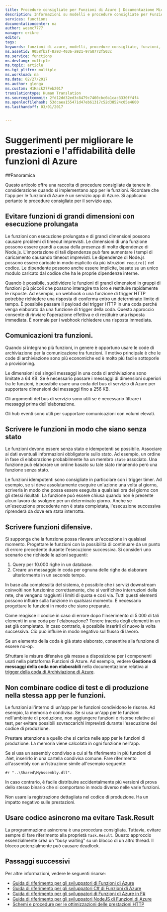 ```yaml
---
title: Procedure consigliate per Funzioni di Azure | Documentazione Microsoft
description: Informazioni su modelli e procedure consigliate per Funzioni di Azure.
services: functions
documentationcenter: na
author: wesmc7777
manager: erikre
editor: 
tags: 
keywords: funzioni di azure, modelli, procedure consigliate, funzioni, elaborazione eventi, webhook, calcolo dinamico, architettura senza server
ms.assetid: 9058fb2f-8a93-4036-a921-97a0772f503c
ms.service: functions
ms.devlang: multiple
ms.topic: article
ms.tgt_pltfrm: multiple
ms.workload: na
ms.date: 02/27/2017
ms.author: glenga
ms.custom: H1Hack27Feb2017
translationtype: Human Translation
ms.sourcegitcommit: 2fd12dd32ed3c8479c7460cbc0a1cac3330ff4f4
ms.openlocfilehash: 53dcaea155471d47eb61317c52d38524c05e4600
ms.lasthandoff: 03/01/2017


---
```


# <a name="tips-for-improving-the-performance-and-reliability-of-azure-functions"></a>Suggerimenti per migliorare le prestazioni e l'affidabilità delle funzioni di Azure

##<a name="overview"></a>Panoramica

Questo articolo offre una raccolta di procedure consigliate da tenere in considerazione quando si implementano app per le funzioni. Ricordare che l'app per le funzioni di Azure è un servizio app di Azure. Si applicano pertanto le procedure consigliate per il servizio app.


## <a name="avoid-large-long-running-functions"></a>Evitare funzioni di grandi dimensioni con esecuzione prolungata

Le funzioni con esecuzione prolungata e di grandi dimensioni possono causare problemi di timeout imprevisti. Le dimensioni di una funzione possono essere grandi a causa della presenza di molte dipendenze di Node.js. L'importazione di tali dipendenze può fare aumentare i tempi di caricamento causando timeout imprevisti. Le dipendenze di Node.js possono essere caricate in modo esplicito da più istruzioni `require()` nel codice. Le dipendente possono anche essere implicite, basate su un unico modulo caricato dal codice che ha le proprie dipendenze interne.  

Quando è possibile, suddividere le funzioni di grandi dimensioni in gruppi di funzioni più piccoli che possono interagire tra loro e restituire rapidamente le risposte. Ad esempio, un webhook o una funzione di trigger HTTP potrebbe richiedere una risposta di conferma entro un determinato limite di tempo. È possibile passare il payload del trigger HTTP in una coda perché venga elaborato da una funzione di trigger della coda. Questo approccio consente di rinviare l'operazione effettiva e di restituire una risposta immediata. È normale per i webhook richiedere una risposta immediata.


## <a name="cross-function-communication"></a>Comunicazioni tra funzioni.

Quando si integrano più funzioni, in genere è opportuno usare le code di archiviazione per la comunicazione tra funzioni.  Il motivo principale è che le code di archiviazione sono più economiche ed è molto più facile sottoporle a provisioning. 

Le dimensioni dei singoli messaggi in una coda di archiviazione sono limitate a 64 KB. Se è necessario passare i messaggi di dimensioni superiori tra le funzioni, è possibile usare una coda del bus di servizio di Azure per supportare dimensioni dei messaggi fino a 256 KB.

Gli argomenti del bus di servizio sono utili se è necessario filtrare i messaggi prima dell'elaborazione.

Gli hub eventi sono utili per supportare comunicazioni con volumi elevati.



## <a name="write-functions-to-be-stateless"></a>Scrivere le funzioni in modo che siano senza stato 

Le funzioni devono essere senza stato e idempotenti se possibile. Associare ai dati eventuali informazioni obbligatorie sullo stato. Ad esempio, un ordine in fase di elaborazione probabilmente ha un membro `state` associato. Una funzione può elaborare un ordine basato su tale stato rimanendo però una funzione senza stato. 

Le funzioni idempotenti sono consigliate in particolare con i trigger timer. Ad esempio, se si deve assolutamente eseguire un'azione una volta al giorno, scriverla in modo che possa essere eseguita a qualsiasi ora del giorno con gli stessi risultati. La funzione può essere chiusa quando non è presente alcun lavoro da svolgere per un determinato giorno. Anche se un'esecuzione precedente non è stata completata, l'esecuzione successiva riprenderà da dove era stata interrotta.


## <a name="write-defensive-functions"></a>Scrivere funzioni difensive.

Si supponga che la funzione possa rilevare un'eccezione in qualsiasi momento. Progettare le funzioni con la possibilità di continuare da un punto di errore precedente durante l'esecuzione successiva. Si consideri uno scenario che richiede le azioni seguenti:

1. Query per 10.000 righe in un database.
2. Creare un messaggio in coda per ognuna delle righe da elaborare ulteriormente in un secondo tempo.
 
In base alla complessità del sistema, è possibile che i servizi downstream coinvolti non funzionino correttamente, che si verifichino interruzioni della rete, che vengano raggiunti i limiti di quota e così via. Tutti questi elementi possono influire sulla funzione in qualsiasi momento. È necessario progettare le funzioni in modo che siano preparate.

Come reagisce il codice in caso di errore dopo l'inserimento di 5.000 di tali elementi in una coda per l'elaborazione? Tenere traccia degli elementi in un set già completato. In caso contrario, è possibile inserirli di nuovo la volta successiva. Ciò può influire in modo negativo sul flusso di lavoro. 

Se un elemento della coda è già stato elaborato, consentire alla funzione di essere no-op.

Sfruttare le misure difensive già messe a disposizione per i componenti usati nella piattaforma Funzioni di Azure. Ad esempio, vedere **Gestione di messaggi della coda non elaborabili** nella documentazione relativa ai [trigger della coda di Archiviazione di Azure](functions-bindings-storage-queue.md#trigger).
 

## <a name="dont-mix-test-and-production-code-in-the-same-function-app"></a>Non combinare codice di test e di produzione nella stessa app per le funzioni.

Le funzioni all'interno di un'app per le funzioni condividono le risorse. Ad esempio, la memoria è condivisa. Se si usa un'app per le funzioni nell'ambiente di produzione, non aggiungere funzioni e risorse relative ai test, per evitare possibili sovraccarichi imprevisti durante l'esecuzione del codice di produzione.

Prestare attenzione a quello che si carica nelle app per le funzioni di produzione. La memoria viene calcolata in ogni funzione nell'app.

Se si usa un assembly condiviso a cui si fa riferimento in più funzioni di .Net, inserirlo in una cartella condivisa comune. Fare riferimento all'assembly con un'istruzione simile all'esempio seguente: 

    #r "..\Shared\MyAssembly.dll". 

In caso contrario, è facile distribuire accidentalmente più versioni di prova dello stesso binario che si comportano in modo diverso nelle varie funzioni.

Non usare la registrazione dettagliata nel codice di produzione. Ha un impatto negativo sulle prestazioni.



## <a name="use-async-code-but-avoid-taskresult"></a>Usare codice asincrono ma evitare Task.Result

La programmazione asincrona è una procedura consigliata. Tuttavia, evitare sempre di fare riferimento alla proprietà `Task.Result`. Questo approccio essenzialmente crea un "busy waiting" su un blocco di un altro thread. Il blocco potenzialmente può causare deadlock.




## <a name="next-steps"></a>Passaggi successivi
Per altre informazioni, vedere le seguenti risorse:

* [Guida di riferimento per gli sviluppatori di Funzioni di Azure](functions-reference.md)
* [Guida di riferimento per gli sviluppatori C# di Funzioni di Azure](functions-reference-csharp.md)
* [Guida di riferimento per gli sviluppatori di Funzioni di Azure in F#](functions-reference-fsharp.md)
* [Guida di riferimento per gli sviluppatori NodeJS di Funzioni di Azure](functions-reference-node.md)
* [Schemi e procedure per le ottimizzazioni delle prestazioni HTTP](https://github.com/mspnp/performance-optimization/blob/master/ImproperInstantiation/docs/ImproperInstantiation.md)


